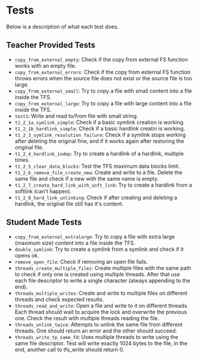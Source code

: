 # Tests

Below is a description of what each test does.

## Teacher Provided Tests

- `copy_from_external_empty`: Check if the copy from external FS function works with an empty file.
- `copy_from_external_errors`: Check if the copy from external FS function throws
  errors when the source file does not exist or the source file is too large.
- `copy_from_external_small`: Try to copy a file with small content into a file inside the TFS.
- `copy_from_external_large`: Try to copy a file with large content into a file inside the TFS.
- `test1`: Write and read to/from file with small string.
- `t1_2_1a_symlink_simple`: Check if a basic symlink creation is working.
- `t1_2_1b_hardlink_simple`: Check if a basic hardlink creatin is working.
- `t1_2_3_symlink_resolution_failure`: Check if a symlink stops working after deleting the original fine, and if it works again after restoring the original file.
- `t1_2_4_hardlink_indep`: Try to create a hardlink of a hardlink, multiple times.
- `t1_2_5_clear_data_blocks`: Test the TFS maximum data blocks limit.
- `t1_2_6_remove_file_create_new`: Create and write to a file. Delete the same file and check if a new with the same name is empty.
- `t1_2_7_create_hard_link_with_soft_link`: Try to create a hardlink from a softlink (can't happen).
- `t1_2_8_hard_link_unlinking`: Check if after creating and deleting a hardlink, the original file still has it's content.


## Student Made Tests

- `copy_from_external_extralarge`: Try to copy a file with extra large (maximum size) content into a file inside the TFS.
- `double_symlink`: Try to create a symlink from a symlink and check if it opens ok.
- `remove_open_file`: Check if removing an open file fails.
- `threads_create_multiple_files`: Create multiple files with the same path to check
if only one is created using multiple threads. After that use each file descriptor to write a single character (always appending to the end).
- `threads_multiple_writes`: Create and write to multiple files on different threads and check
expected results. 
- `threads_read_and_write`: Open a file and write to it on different threads. Each thread
should wait to acquire the lock and overwrite the previous one. Check the result with
multiple threads reading the file. 
- `threads_unlink_twice`: Attempts to unlink the same file from different threads.
One should return an error and the other should succeed. 
- `threads_write_tp_same_fd`: Uses multiple threads to write using the same file descriptor.
Test will write exactly 1024 bytes to the file, in the end, another call to tfs_write should return 0. 